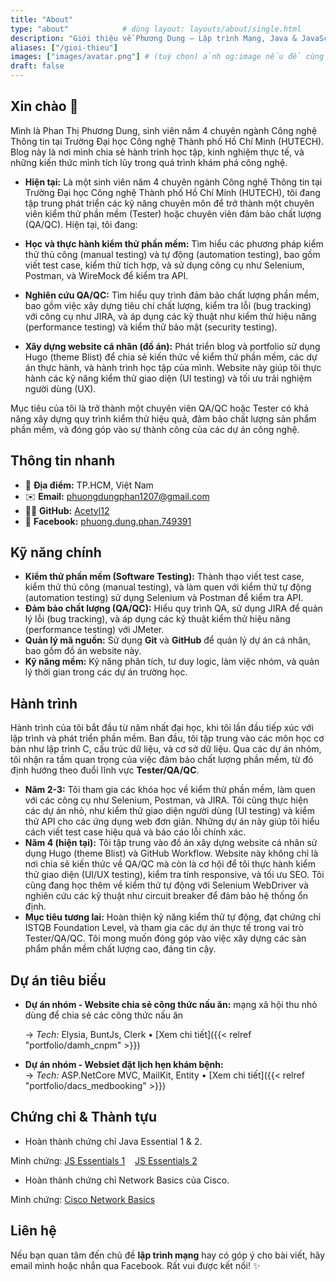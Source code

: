 ```yaml
---
title: "About"
type: "about"            # dùng layout: layouts/about/single.html 
description: "Giới thiệu về Phương Dung – Lập trình Mạng, Java & JavaScript"
aliases: ["/gioi-thieu"]
images: ["images/avatar.png"] # (tuỳ chọn) ảnh og:image nếu để cùng thư mục
draft: false
---
```




## Xin chào 👋
Mình là Phan Thị Phương Dung, sinh viên năm 4 chuyên ngành Công nghệ Thông tin tại Trường Đại học Công nghệ Thành phố Hồ Chí Minh (HUTECH). Blog này là nơi mình chia sẻ hành trình học tập, kinh nghiệm thực tế, và những kiến thức mình tích lũy trong quá trình khám phá công nghệ.

- **Hiện tại:** Là một sinh viên năm 4 chuyên ngành Công nghệ Thông tin tại Trường Đại học Công nghệ Thành phố Hồ Chí Minh (HUTECH), tôi đang tập trung phát triển các kỹ năng chuyên môn để trở thành một chuyên viên kiểm thử phần mềm (Tester) hoặc chuyên viên đảm bảo chất lượng (QA/QC). Hiện tại, tôi đang:

- **Học và thực hành kiểm thử phần mềm:** Tìm hiểu các phương pháp kiểm thử thủ công (manual testing) và tự động (automation testing), bao gồm viết test case, kiểm thử tích hợp, và sử dụng công cụ như Selenium, Postman, và WireMock để kiểm tra API.
- **Nghiên cứu QA/QC:** Tìm hiểu quy trình đảm bảo chất lượng phần mềm, bao gồm việc xây dựng tiêu chí chất lượng, kiểm tra lỗi (bug tracking) với công cụ như JIRA, và áp dụng các kỹ thuật như kiểm thử hiệu năng (performance testing) và kiểm thử bảo mật (security testing).
- **Xây dựng website cá nhân (đồ án):** Phát triển blog và portfolio sử dụng Hugo (theme Blist) để chia sẻ kiến thức về kiểm thử phần mềm, các dự án thực hành, và hành trình học tập của mình. Website này giúp tôi thực hành các kỹ năng kiểm thử giao diện (UI testing) và tối ưu trải nghiệm người dùng (UX).

Mục tiêu của tôi là trở thành một chuyên viên QA/QC hoặc Tester có khả năng xây dựng quy trình kiểm thử hiệu quả, đảm bảo chất lượng sản phẩm phần mềm, và đóng góp vào sự thành công của các dự án công nghệ.

## Thông tin nhanh
- 📍 **Địa điểm:** TP.HCM, Việt Nam  
- ✉️ **Email:** [phuongdungphan1207@gmail.com](mailto:phuongdungphan1207@gmail.com)  
- 🧑‍💻 **GitHub:** [Acetyl12](https://github.com/Acetyl12)  
- 🔗 **Facebook:** [phuong.dung.phan.749391](https://www.facebook.com/phuong.dung.phan.749391)

## Kỹ năng chính
- **Kiểm thử phần mềm (Software Testing):** Thành thạo viết test case, kiểm thử thủ công (manual testing), và làm quen với kiểm thử tự động (automation testing) sử dụng Selenium và Postman để kiểm tra API. 
- **Đảm bảo chất lượng (QA/QC):** Hiểu quy trình QA, sử dụng JIRA để quản lý lỗi (bug tracking), và áp dụng các kỹ thuật kiểm thử hiệu năng (performance testing) với JMeter. 
- **Quản lý mã nguồn:** Sử dụng **Git** và **GitHub** để quản lý dự án cá nhân, bao gồm đồ án website này.
- **Kỹ năng mềm:** Kỹ năng phân tích, tư duy logic, làm việc nhóm, và quản lý thời gian trong các dự án trường học.

## Hành trình
Hành trình của tôi bắt đầu từ năm nhất đại học, khi tôi lần đầu tiếp xúc với lập trình và phát triển phần mềm. Ban đầu, tôi tập trung vào các môn học cơ bản như lập trình C, cấu trúc dữ liệu, và cơ sở dữ liệu. Qua các dự án nhóm, tôi nhận ra tầm quan trọng của việc đảm bảo chất lượng phần mềm, từ đó định hướng theo đuổi lĩnh vực **Tester/QA/QC**.
- **Năm 2-3:** Tôi tham gia các khóa học về kiểm thử phần mềm, làm quen với các công cụ như Selenium, Postman, và JIRA. Tôi cũng thực hiện các dự án nhỏ, như kiểm thử giao diện người dùng (UI testing) và kiểm thử API cho các ứng dụng web đơn giản. Những dự án này giúp tôi hiểu cách viết test case hiệu quả và báo cáo lỗi chính xác.
- **Năm 4 (hiện tại):** Tôi tập trung vào đồ án xây dựng website cá nhân sử dụng Hugo (theme Blist) và GitHub Workflow. Website này không chỉ là nơi chia sẻ kiến thức về QA/QC mà còn là cơ hội để tôi thực hành kiểm thử giao diện (UI/UX testing), kiểm tra tính responsive, và tối ưu SEO. Tôi cũng đang học thêm về kiểm thử tự động với Selenium WebDriver và nghiên cứu các kỹ thuật như circuit breaker để đảm bảo hệ thống ổn định.
- **Mục tiêu tương lai:** Hoàn thiện kỹ năng kiểm thử tự động, đạt chứng chỉ ISTQB Foundation Level, và tham gia các dự án thực tế trong vai trò Tester/QA/QC. Tôi mong muốn đóng góp vào việc xây dựng các sản phẩm phần mềm chất lượng cao, đáng tin cậy.

## Dự án tiêu biểu
- **Dự án nhóm - Website chia sẻ công thức nấu ăn:** mạng xã hội thu nhỏ dùng để chia sẻ các công thức nấu ăn

  → *Tech:* Elysia, BuntJs, Clerk • [Xem chi tiết]({{< relref "portfolio/damh_cnpm" >}})  
- **Dự án nhóm - Websiet đặt lịch hẹn khám bệnh:**  
  → *Tech:* ASP.NetCore MVC, MailKit, Entity • [Xem chi tiết]({{< relref "portfolio/dacs_medbooking" >}})

## Chứng chỉ & Thành tựu
- Hoàn thành chứng chỉ Java Essential 1 & 2. 

Minh chứng: 
<a class="cert-card" style="display:inline-block;margin-right:12px"
   href="JavaScriptEssentials1Update20251022-32-naa5et.jpg" target="_blank" rel="noopener">
  <span class="cert-caption">JS Essentials 1</span>
</a>
<a class="cert-card" href="JavaScriptEssentials2Update20251009-32-nc3mlk.jpg" target="_blank" rel="noopener">
  <span class="cert-caption">JS Essentials 2</span>
</a>

- Hoàn thành chứng chỉ Network Basics của Cisco.

Minh chứng:
  <a class="cert-card" href="NetworkingBasicsUpdate20250912-30-olyame.jpg" target="_blank" rel="noopener">
    <span class="cert-caption">Cisco Network Basics</span>
  </a>


## Liên hệ
Nếu bạn quan tâm đến chủ đề **lập trình mạng** hay có góp ý cho bài viết, hãy email mình hoặc nhắn qua Facebook. Rất vui được kết nối! ✨


